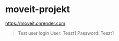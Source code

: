 # moveit-projekt

https://moveit.onrender.com 
  
  
> Test user login
> User: Teszt1 
 Password: Teszt1

